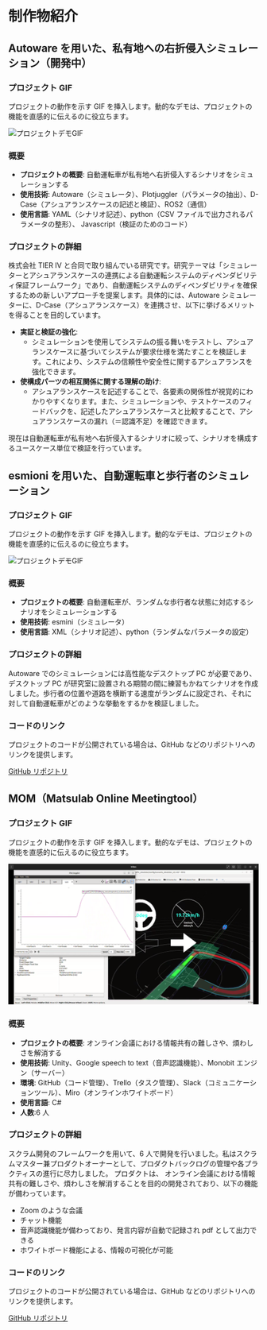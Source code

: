 # 制作物紹介

## Autoware を用いた、私有地への右折侵入シミュレーション（開発中）

### プロジェクト GIF

プロジェクトの動作を示す GIF を挿入します。動的なデモは、プロジェクトの機能を直感的に伝えるのに役立ちます。

![プロジェクトデモGIF](GIFのURL)

### 概要

- **プロジェクトの概要**: 自動運転車が私有地へ右折侵入するシナリオをシミュレーションする
- **使用技術**: Autoware（シミュレータ）、Plotjuggler（パラメータの抽出）、D-Case（アシュアランスケースの記述と検証）、ROS2（通信）
- **使用言語**: YAML（シナリオ記述）、python（CSV ファイルで出力されるパラメータの整形）、 Javascript（検証のためのコード）

### プロジェクトの詳細

株式会社 TIER Ⅳ と合同で取り組んでいる研究です。研究テーマは「シミュレーターとアシュアランスケースの連携による自動運転システムのディペンダビリティ保証フレームワーク」であり、自動運転システムのディペンダビリティを確保するための新しいアプローチを提案します。具体的には、Autoware シミュレーターに、D-Case（アシュアランスケース）を連携させ、以下に挙げるメリットを得ることを目的しています。

- **実証と検証の強化**:
  - シミュレーションを使用してシステムの振る舞いをテストし、アシュアランスケースに基づいてシステムが要求仕様を満たすことを検証します。これにより、システムの信頼性や安全性に関するアシュアランスを強化できます。
- **使構成パーツの相互関係に関する理解の助け**:
  - アシュアランスケースを記述することで、各要素の関係性が視覚的にわかりやすくなります。また、シミュレーションや、テストケースのフィードバックを、記述したアシュアランスケースと比較することで、アシュアランスケースの漏れ（＝認識不足）を確認できます。

現在は自動運転車が私有地へ右折侵入するシナリオに絞って、シナリオを構成するユースケース単位で検証を行っています。

## esmioni を用いた、自動運転車と歩行者のシミュレーション

### プロジェクト GIF

プロジェクトの動作を示す GIF を挿入します。動的なデモは、プロジェクトの機能を直感的に伝えるのに役立ちます。

![プロジェクトデモGIF](GIFのURL)

### 概要

- **プロジェクトの概要**: 自動運転車が、ランダムな歩行者な状態に対応するシナリオをシミュレーションする
- **使用技術**: esmini（シミュレータ）
- **使用言語**: XML（シナリオ記述）、python（ランダムなパラメータの設定）

### プロジェクトの詳細

Autoware でのシミュレーションには高性能なデスクトップ PC が必要であり、デスクトップ PC が研究室に設置される期間の間に練習もかねてシナリオを作成しました。歩行者の位置や道路を横断する速度がランダムに設定され、それに対して自動運転車がどのような挙動をするかを検証しました。

### コードのリンク

プロジェクトのコードが公開されている場合は、GitHub などのリポジトリへのリンクを提供します。

[GitHub リポジトリ](リポジトリのURL)

## MOM（Matsulab Online Meetingtool）

### プロジェクト GIF

プロジェクトの動作を示す GIF を挿入します。動的なデモは、プロジェクトの機能を直感的に伝えるのに役立ちます。

![プロジェクトデモGIF](screenshots/TurnRight.png)

### 概要

- **プロジェクトの概要**: オンライン会議における情報共有の難しさや、煩わしさを解消する
- **使用技術**: Unity、Google speech to text（音声認識機能）、Monobit エンジン（サーバー）
- **環境**: GitHub（コード管理）、Trello（タスク管理）、Slack（コミュニケーションツール）、Miro（オンラインホワイトボード）
- **使用言語**: C#
- **人数**:6 人

### プロジェクトの詳細

スクラム開発のフレームワークを用いて、6 人で開発を行いました。私はスクラムマスター兼プロダクトオーナーとして、プロダクトバックログの管理や各プラクティスの進行に尽力しました。
プロダクトは、 オンライン会議における情報共有の難しさや、煩わしさを解消することを目的の開発されており、以下の機能が備わっています。

- Zoom のような会議
- チャット機能
- 音声認識機能が備わっており、発言内容が自動で記録され pdf として出力できる
- ホワイトボード機能による、情報の可視化が可能

### コードのリンク

プロジェクトのコードが公開されている場合は、GitHub などのリポジトリへのリンクを提供します。

[GitHub リポジトリ](リポジトリのURL)
